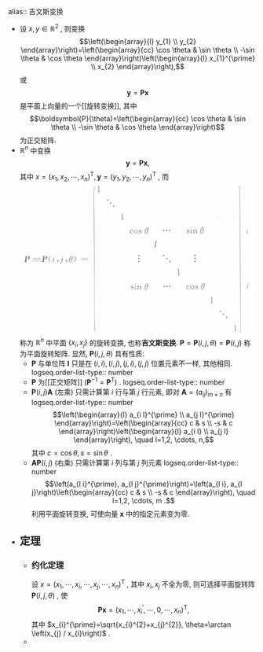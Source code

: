 alias:: 吉文斯变换

- 设  $x, y \in \mathbb{R}^{2}$ , 则变换
  $$\left(\begin{array}{l}
  y_{1} \\
  y_{2}
  \end{array}\right)=\left(\begin{array}{cc}
  \cos \theta & \sin \theta \\
  -\sin \theta & \cos \theta
  \end{array}\right)\left(\begin{array}{l}
  x_{1}^{\prime} \\
  x_{2}
  \end{array}\right),$$ 
  或 
  $$\boldsymbol{y}=\boldsymbol{P} \boldsymbol{x}$$
  是平面上向量的一个[[旋转变换]], 其中
  $$\boldsymbol{P}(\theta)=\left(\begin{array}{cc}
  \cos \theta & \sin \theta \\
  -\sin \theta & \cos \theta
  \end{array}\right)$$
  为正交矩阵.
- $\mathbb{R}^{n}$  中变换
  $$\boldsymbol y=\boldsymbol P \boldsymbol x,$$
  其中  $x=\left(x_{1}, x_{2}, \cdots, x_{n}\right)^{\mathrm{T}}, \boldsymbol{y}=\left(y_{1}, y_{2}, \cdots, y_{n}\right)^{\mathrm{T}}$ , 而
  ![image.png](../assets/image_1707813258053_0.png) 
  称为  $\mathbb{R}^{n}$  中平面  $\left\{x_{i}, x_{j}\right\}$  的旋转变换, 也称**吉文斯变换**.  $\boldsymbol{P}=\boldsymbol{P}(i, j, \theta)=\boldsymbol{P}(i, j)$  称为平面旋转矩阵.
  显然,  $\boldsymbol{P}(i, j, \theta)$  具有性质:
	- $\boldsymbol{P}$  与单位阵  $\boldsymbol{I}$  只是在  $(i, i),(i, j),(j, i),(j, j)$  位置元素不一样, 其他相同.
	  logseq.order-list-type:: number
	- $\boldsymbol{P}$  为[[正交矩阵]]  $\left(\boldsymbol{P}^{-1}=\boldsymbol{P}^{\mathrm{T}}\right)$ .
	  logseq.order-list-type:: number
	- $\boldsymbol{P}(i, j) \boldsymbol{A}$  (左乘) 只需计算第  $i$  行与第  $j$  行元素, 即对  $\boldsymbol{A}=\left(a_{i j}\right)_{m \times n}$  有
	  logseq.order-list-type:: number
	  $$\left(\begin{array}{l}
	  a_{i l}^{\prime} \\
	  a_{j l}^{\prime}
	  \end{array}\right)=\left(\begin{array}{cc}
	  c & s \\
	  -s & c
	  \end{array}\right)\left(\begin{array}{l}
	  a_{i l} \\
	  a_{j l}
	  \end{array}\right), \quad l=1,2, \cdots, n,$$
	  其中  $c=\cos \theta, s=\sin \theta$ .
	- $\boldsymbol{A P}(i, j)$  (右乘) 只需计算第  $i$  列与第  $j$  列元素
	  logseq.order-list-type:: number
	  $$\left(a_{l i}^{\prime}, a_{l j}^{\prime}\right)=\left(a_{l i}, a_{l j}\right)\left(\begin{array}{cc}
	  c & s \\
	  -s & c
	  \end{array}\right), \quad l=1,2, \cdots, m .$$
	  利用平面旋转变换, 可使向量  $\boldsymbol{x}$  中的指定元素变为零.
- ## 定理
	- ### 约化定理 
	  设  $x=\left(x_{1}, \cdots, x_{i}, \cdots, x_{j}, \cdots, x_{n}\right)^{\mathrm{T}}$ , 其中  $x_{i}, x_{j}$  不全为零, 则可选择平面旋转阵  $\boldsymbol{P}(i, j, \theta)$ , 使
	  $$\boldsymbol{P x}=\left(x_{1}, \cdots, x_{i}^{\prime}, \cdots, 0, \cdots, x_{n}\right)^{\mathrm{T}},$$
	  其中 $x_{i}^{\prime}=\sqrt{x_{i}^{2}+x_{j}^{2}}, \theta=\arctan \left(x_{j} / x_{i}\right)$ .
	-